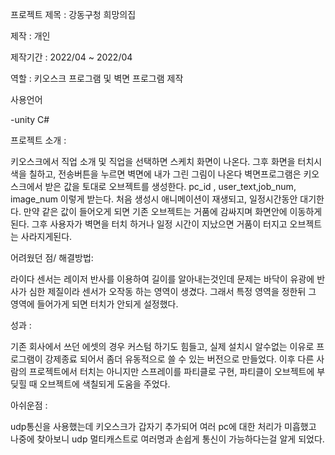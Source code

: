 
프로젝트 제목 : 강동구청 희망의집

제작 : 개인

제작기간 : 2022/04 ~ 2022/04

역할 : 키오스크 프로그램 및 벽면 프로그램 제작

사용언어

-unity C#

프로젝트 소개 : 

키오스크에서 직업 소개 및 직업을 선택하면
스케치 화면이 나온다. 그후 화면을 터치시 색을 칠하고,
전송버튼을 누르면 벽면에 내가 그린 그림이 나온다
벽면프로그램은 키오스크에서 받은 값을 토대로 
오브젝트를 생성한다. pc_id , user_text,job_num, image_num 이렇게 받는다.
처음 생성시 애니메이션이 재생되고, 일정시간동안 대기한다.
만약 같은 값이 들어오게 되면 기존 오브젝트는 거품에 감싸지며 화면안에 이동하게 된다.
그후 사용자가 벽면을 터치 하거나 일정 시간이 지났으면 거품이 터지고 오브젝트는 사라지게된다.

어려웠던 점/ 해결방법: 

라이다 센서는 레이저 반사를 이용하여 길이를 알아내는것인데
문제는 바닥이 유광에 반사가 심한 제질이라 센서가 오작동 하는 영역이 생겼다.
그래서 특정 영역을 정한뒤 그 영역에 들어가게 되면 터치가 안되게 설정했다.

성과 : 

기존 회사에서 쓰던 에셋의 경우 커스텀 하기도 힘들고, 실제 설치시
알수없는 이유로 프로그램이 강제종료 되어서 좀더 유동적으로 쓸 수 있는 버전으로 만들었다.
이후 다른 사람의 프로젝트에서 터치는 아니지만 스프레이를 파티클로 구현, 파티클이 오브젝트에
부딪힐 때 오브젝트에 색칠되게 도움을 주었다.

아쉬운점 :

udp통신을 사용했는데 키오스크가 갑자기 추가되어 여러 pc에 대한 처리가 미흡했고
나중에 찾아보니 udp 멀티캐스트로 여러명과 손쉽게 통신이 가능하다는걸 알게 되었다.
